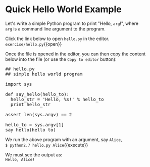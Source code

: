 # Quick Hello World Example

Let's write a simple Python program to print "Hello, `arg`!", where   
`arg` is a command line argument to the program.

Click the link below to open `hello.py` in the editor.  
`exercise/hello.py`{{open}}

Once the file is opened in the editor, you can then copy the content  
below into the file (or use the `Copy to editor` button):

<pre class="file" data-filename="exercise/hello.py" data-target="replace">
## hello.py
## simple hello world program

import sys

def say_hello(hello_to):
  hello_str = 'Hello, %s!' % hello_to
  print hello_str

assert len(sys.argv) == 2

hello_to = sys.argv[1]
say_hello(hello_to)
</pre>

We run the above program with an argument, say `Alice`,  
`$ python2.7 hello.py Alice`{{execute}}

We must see the output as:  
`Hello, Alice!`
